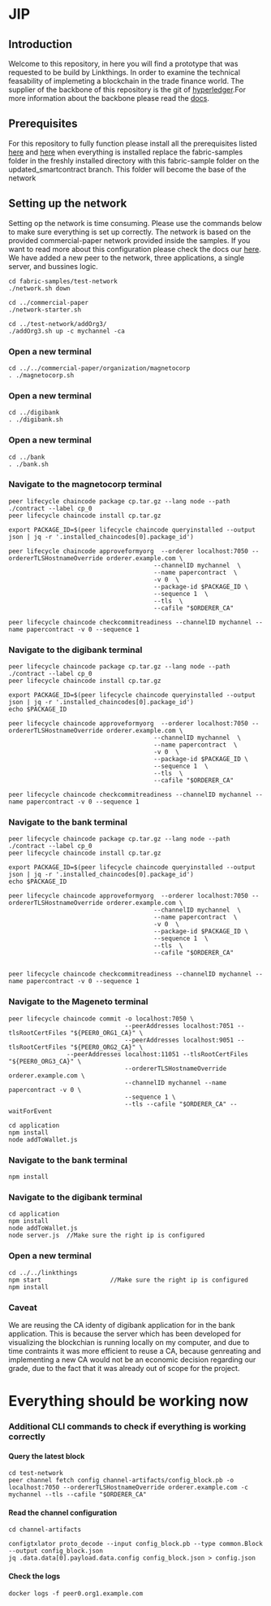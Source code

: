 # JIP
## Introduction
Welcome to this repository, in here you will find a prototype that was requested to be build by Linkthings. In order to examine the technical feasability of implemeting a blockchain in the trade finance world. The supplier of the backbone of this repository is the git of [hyperledger](https://github.com/hyperledger/fabric-samples).For more information about the backbone please read the [docs](https://hyperledger-fabric.readthedocs.io/en/latest/).  <br>

## Prerequisites
For this repository to fully function please install all the prerequisites listed [here](https://hyperledger-fabric.readthedocs.io/en/latest/prereqs.html) and [here](https://hyperledger-fabric.readthedocs.io/en/latest/prereqs.html) when everything is installed replace the fabric-samples folder in the freshly installed directory with this fabric-sample folder on the updated_smartcontract branch. This folder will become the base of the network <br>

## Setting up the network
Setting op the network is time consuming. Please use the commands below to make sure everything is set up correctly. The network is based on the provided commercial-paper network provided inside the samples. If you want to read more about this configuration please check the docs our [here](https://github.com/hyperledger/fabric-samples/tree/main/commercial-paper). We have added a new peer to the network, three applications, a single server, and bussines logic.


    cd fabric-samples/test-network
    ./network.sh down

    cd ../commercial-paper
    ./network-starter.sh

    cd ../test-network/addOrg3/
    ./addOrg3.sh up -c mychannel -ca

### Open a new terminal
    cd ../../commercial-paper/organization/magnetocorp
    . ./magnetocorp.sh

### Open a new terminal
    cd ../digibank
    . ./digibank.sh

### Open a new terminal
    cd ../bank
    . ./bank.sh 


### Navigate to the magnetocorp terminal 

    peer lifecycle chaincode package cp.tar.gz --lang node --path ./contract --label cp_0
    peer lifecycle chaincode install cp.tar.gz

    export PACKAGE_ID=$(peer lifecycle chaincode queryinstalled --output json | jq -r '.installed_chaincodes[0].package_id')

    peer lifecycle chaincode approveformyorg  --orderer localhost:7050 --ordererTLSHostnameOverride orderer.example.com \
                                            --channelID mychannel  \
                                            --name papercontract  \
                                            -v 0  \
                                            --package-id $PACKAGE_ID \
                                            --sequence 1  \
                                            --tls  \
                                            --cafile "$ORDERER_CA"

    peer lifecycle chaincode checkcommitreadiness --channelID mychannel --name papercontract -v 0 --sequence 1
### Navigate to the digibank terminal 

    peer lifecycle chaincode package cp.tar.gz --lang node --path ./contract --label cp_0
    peer lifecycle chaincode install cp.tar.gz

    export PACKAGE_ID=$(peer lifecycle chaincode queryinstalled --output json | jq -r '.installed_chaincodes[0].package_id')
    echo $PACKAGE_ID

    peer lifecycle chaincode approveformyorg  --orderer localhost:7050 --ordererTLSHostnameOverride orderer.example.com \
                                            --channelID mychannel  \
                                            --name papercontract  \
                                            -v 0  \
                                            --package-id $PACKAGE_ID \
                                            --sequence 1  \
                                            --tls  \
                                            --cafile "$ORDERER_CA"

    peer lifecycle chaincode checkcommitreadiness --channelID mychannel --name papercontract -v 0 --sequence 1
### Navigate to the bank terminal 

    peer lifecycle chaincode package cp.tar.gz --lang node --path ./contract --label cp_0
    peer lifecycle chaincode install cp.tar.gz

    export PACKAGE_ID=$(peer lifecycle chaincode queryinstalled --output json | jq -r '.installed_chaincodes[0].package_id')
    echo $PACKAGE_ID

    peer lifecycle chaincode approveformyorg  --orderer localhost:7050 --ordererTLSHostnameOverride orderer.example.com \
                                            --channelID mychannel  \
                                            --name papercontract  \
                                            -v 0  \
                                            --package-id $PACKAGE_ID \
                                            --sequence 1  \
                                            --tls  \
                                            --cafile "$ORDERER_CA"


    peer lifecycle chaincode checkcommitreadiness --channelID mychannel --name papercontract -v 0 --sequence 1

### Navigate to the Mageneto terminal 

    peer lifecycle chaincode commit -o localhost:7050 \
                                    --peerAddresses localhost:7051 --tlsRootCertFiles "${PEER0_ORG1_CA}" \
                                    --peerAddresses localhost:9051 --tlsRootCertFiles "${PEER0_ORG2_CA}" \
                    --peerAddresses localhost:11051 --tlsRootCertFiles "${PEER0_ORG3_CA}" \
                                    --ordererTLSHostnameOverride orderer.example.com \
                                    --channelID mychannel --name papercontract -v 0 \
                                    --sequence 1 \
                                    --tls --cafile "$ORDERER_CA" --waitForEvent

    cd application
    npm install
    node addToWallet.js



### Navigate to the bank terminal 
    npm install


### Navigate to the digibank terminal  
    cd application
    npm install
    node addToWallet.js
    node server.js  //Make sure the right ip is configured
         


### Open a new terminal
    cd ../../linkthings
    npm start                   //Make sure the right ip is configured
    npm install

### Caveat
We are reusing the CA identy of digibank application for in the bank application. This is because the server which has been developed for visualizing the blockchian is running locally on my computer, and due to time contraints it was more efficient to reuse a CA, because genreating and implementing a new CA would not be an economic decision regarding our grade, due to the fact that it was already out of scope for the project.  

<h1>Everything should be working now</h1>

### Additional CLI commands to check if everything is working correctly

#### Query the latest block
    cd test-network
    peer channel fetch config channel-artifacts/config_block.pb -o localhost:7050 --ordererTLSHostnameOverride orderer.example.com -c mychannel --tls --cafile "$ORDERER_CA"



#### Read the channel configuration
    cd channel-artifacts

    configtxlator proto_decode --input config_block.pb --type common.Block --output config_block.json
    jq .data.data[0].payload.data.config config_block.json > config.json



#### Check the logs 
    docker logs -f peer0.org1.example.com









